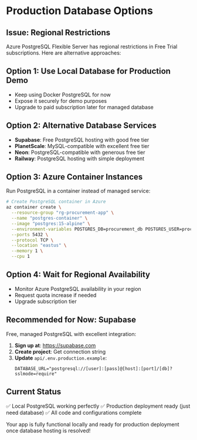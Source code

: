 # Production Database Options

## Issue: Regional Restrictions
Azure PostgreSQL Flexible Server has regional restrictions in Free Trial subscriptions. Here are alternative approaches:

## Option 1: Use Local Database for Production Demo
- Keep using Docker PostgreSQL for now
- Expose it securely for demo purposes
- Upgrade to paid subscription later for managed database

## Option 2: Alternative Database Services
- **Supabase**: Free PostgreSQL hosting with good free tier
- **PlanetScale**: MySQL-compatible with excellent free tier  
- **Neon**: PostgreSQL-compatible with generous free tier
- **Railway**: PostgreSQL hosting with simple deployment

## Option 3: Azure Container Instances
Run PostgreSQL in a container instead of managed service:

```bash
# Create PostgreSQL container in Azure
az container create \
  --resource-group "rg-procurement-app" \
  --name "postgres-container" \
  --image "postgres:15-alpine" \
  --environment-variables POSTGRES_DB=procurement_db POSTGRES_USER=procurement_user POSTGRES_PASSWORD=SecureProcurement2025! \
  --ports 5432 \
  --protocol TCP \
  --location "eastus" \
  --memory 1 \
  --cpu 1
```

## Option 4: Wait for Regional Availability
- Monitor Azure PostgreSQL availability in your region
- Request quota increase if needed
- Upgrade subscription tier

## Recommended for Now: Supabase
Free, managed PostgreSQL with excellent integration:

1. **Sign up at**: https://supabase.com
2. **Create project**: Get connection string
3. **Update** `api/.env.production.example`:
   ```
   DATABASE_URL="postgresql://[user]:[pass]@[host]:[port]/[db]?sslmode=require"
   ```

## Current Status
✅ Local PostgreSQL working perfectly
✅ Production deployment ready (just need database)
✅ All code and configurations complete

Your app is fully functional locally and ready for production deployment once database hosting is resolved!

